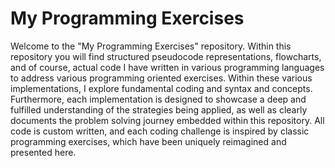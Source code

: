 # My Programming Exercises

Welcome to the "My Programming Exercises" repository.
Within this repository you will find structured pseudocode representations, flowcharts, and of course, actual code I have written in various programming languages to address various programming oriented exercises.
Within these various implementations, I explore fundamental coding and syntax and concepts. 
Furthermore, each implementation is designed to showcase a deep and fulfilled understanding of the strategies being applied, as well as clearly documents the problem solving journey embedded within this repository. 
All code is custom written, and each coding challenge is inspired by classic programming exercises, which have been uniquely reimagined and presented here.
